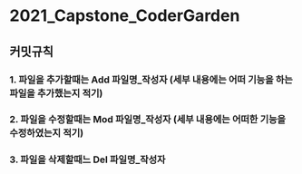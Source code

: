 # 2021_Capstone_CoderGarden

## 커밋규칙 
### 1. 파일을 추가할때는 Add 파일명_작성자 (세부 내용에는 어떠 기능을 하는 파일을 추가했는지 적기)
### 2. 파일을 수정할때는 Mod 파일명_작성자 (세부 내용에는 어떠한 기능을 수정하였는지 적기)
### 3. 파일을 삭제할때느 Del 파일명_작성자 
